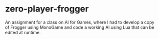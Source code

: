 # zero-player-frogger

An assignment for a class on AI for Games, where I had to develop a copy of Frogger using MonoGame and code a working AI using Lua that can be edited at runtime.

